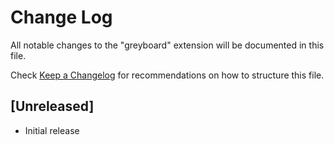 # Change Log

All notable changes to the "greyboard" extension will be documented in this file.

Check [Keep a Changelog](http://keepachangelog.com/) for recommendations on how to structure this file.

## [Unreleased]

- Initial release
